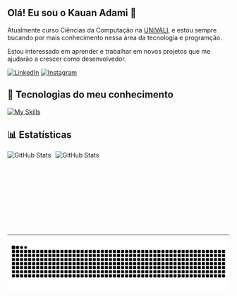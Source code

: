 ## Olá! Eu sou o Kauan Adami 👋

Atualmente curso Ciências da Computação na [UNIVALI](https://www.univali.br), e estou sempre bucando por mais conhecimento nessa área da tecnologia e programção.

Estou interessado em aprender e trabalhar em novos projetos que me ajudarão a crescer como desenvolvedor.

[![LinkedIn](https://img.shields.io/badge/LinkedIn-0077B5?style=for-the-badge&logo=linkedin&logoColor=white)](https://www.linkedin.com/in/kauan-adami-guerreiro-chaves/)
[![Instagram](https://img.shields.io/badge/Instagram-E4405F?style=for-the-badge&logo=instagram&logoColor=white)](https://www.instagram.com/kauan.adami/)

## 🤖 Tecnologias do meu conhecimento 

[![My Skills](https://skillicons.dev/icons?i=html,css,js,cpp)](https://skillicons.dev)
<br/>

## 📊 Estatísticas

<p>
  <img 
    align="left" 
    alt="GitHub Stats" 
    height="175" 
    style="padding-right: 10px;" 
    src="https://github-readme-stats.vercel.app/api?username=kauanadami&show_icons=true&theme=tokyonight&include_all_commits=true" 
  />

<img 
      align="left" 
      alt="GitHub Stats" 
      height="175" 
      src="https://github-readme-stats.vercel.app/api/top-langs/?username=kauanadami&theme=tokyonight&layout=compact&langs_count=9" 
  />
</p>

<br clear="both"/>

---

<picture align="center">
  <source media="(prefers-color-scheme: dark)" srcset="https://raw.githubusercontent.com/kauanadami/kauanadami/output/github-contribution-grid-snake-dark.svg">
  <source media="(prefers-color-scheme: light)" srcset="https://raw.githubusercontent.com/kauanadami/kauanadami/output/github-contribution-grid-snake-dark.svg">
  <img align="center" alt="github contribution grid snake animation" src="https://raw.githubusercontent.com/kauanadami/kauanadami/output/github-contribution-grid-snake.svg">
</picture>
